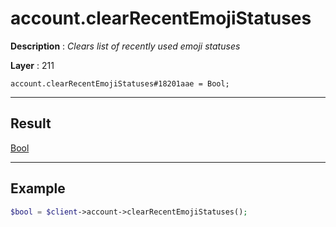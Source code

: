 # account.clearRecentEmojiStatuses

**Description** : *Clears list of recently used emoji statuses*

**Layer** : 211

```tl
account.clearRecentEmojiStatuses#18201aae = Bool;
```

---

## Result

[Bool](type/Bool)

---

## Example

```php
$bool = $client->account->clearRecentEmojiStatuses();
```